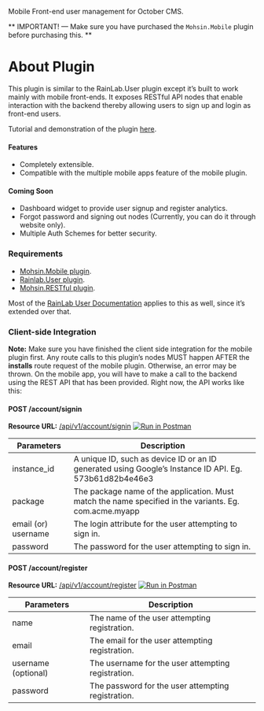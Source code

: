 Mobile Front-end user management for October CMS.

** IMPORTANT! — Make sure you have purchased the `Mohsin.Mobile` plugin before purchasing this. **

# About Plugin #

This plugin is similar to the RainLab.User plugin except it’s built to work mainly with mobile front-ends. It exposes RESTful API nodes that enable interaction with the backend thereby allowing users to sign up and login as front-end users.

Tutorial and demonstration of the plugin [here](//www.youtube.com/embed/IkFzSzjoXJ0).

#### Features ####
* Completely extensible.
* Compatible with the multiple mobile apps feature of the mobile plugin.

#### Coming Soon ####
* Dashboard widget to provide user signup and register analytics.
* Forgot password and signing out nodes (Currently, you can do it through website only).
* Multiple Auth Schemes for better security.

### Requirements

* [Mohsin.Mobile plugin](http://octobercms.com/plugin/mohsin-mobile).
* [Rainlab.User plugin](http://octobercms.com/plugin/rainlab-user).
* [Mohsin.RESTful plugin](http://octobercms.com/plugin/mohsin-rest).

Most of the [RainLab User Documentation](https://octobercms.com/plugin/rainlab-user#documentation) applies to this as well, since it’s extended over that.

### Client-side Integration ###

**Note:** Make sure you have finished the client side integration for the mobile plugin first. Any route calls to this plugin’s nodes MUST happen AFTER the **installs** route request of the mobile plugin. Otherwise, an error may be thrown.
On the mobile app, you will have to make a call to the backend using the REST API that has been provided. Right now, the API works like this:

#### POST /account/signin ####

**Resource URL:** [/api/v1/account/signin](/api/v1/account/signin) [![Run in Postman](https://run.pstmn.io/button.svg)](https://app.getpostman.com/run-collection/997ae8398f934757e196)

 | Parameters | Description
------------- | -------------
instance_id  | A unique ID, such as device ID or an ID generated using Google’s Instance ID API. Eg. 573b61d82b4e46e3
package  | The package name of the application. Must match the name specified in the variants. Eg. com.acme.myapp
email (or) username | The login attribute for the user attempting to sign in.
password | The password for the user attempting to sign in.

#### POST /account/register ####

**Resource URL:** [/api/v1/account/register](/api/v1/account/register) [![Run in Postman](https://run.pstmn.io/button.svg)](https://app.getpostman.com/run-collection/997ae8398f934757e196)

 | Parameters | Description
------------- | -------------
name | The name of the user attempting registration.
email | The email for the user attempting registration.
username (optional) | The username for the user attempting registration.
password | The password for the user attempting registration.
